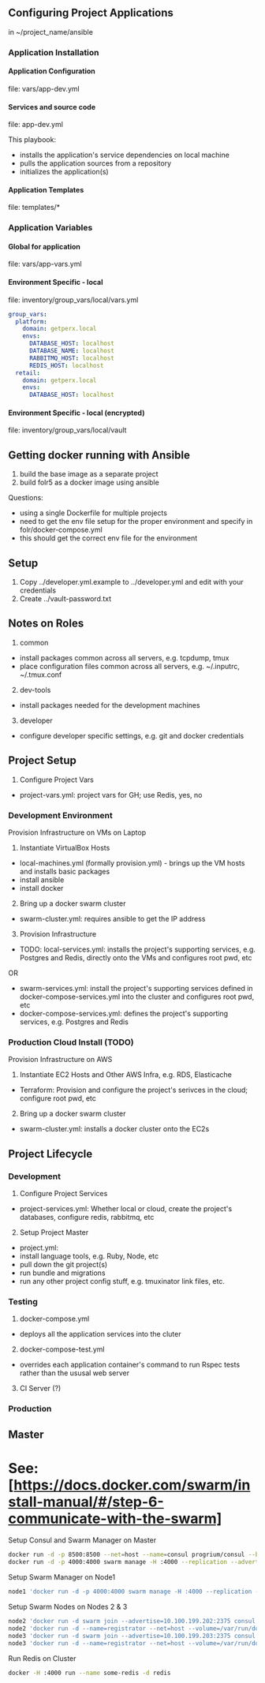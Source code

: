 ## Configuring Project Applications

in ~/project_name/ansible

### Application Installation

#### Application Configuration

file: vars/app-dev.yml

#### Services and source code

file: app-dev.yml

This playbook:
- installs the application's service dependencies on local machine
- pulls the application sources from a repository
- initializes the application(s)

#### Application Templates

file: templates/*

### Application Variables

#### Global for application

file: vars/app-vars.yml

#### Environment Specific - local

file: inventory/group_vars/local/vars.yml
```yaml
group_vars:
  platform:
    domain: getperx.local
    envs:
      DATABASE_HOST: localhost
      DATABASE_NAME: localhost
      RABBITMQ_HOST: localhost
      REDIS_HOST: localhost
  retail:
    domain: getperx.local
    envs:
      DATABASE_HOST: localhost
```

#### Environment Specific - local (encrypted)

file: inventory/group_vars/local/vault



## Getting docker running with Ansible

1. build the base image as a separate project
2. build folr5 as a docker image using ansible

Questions:
- using a single Dockerfile for multiple projects
- need to get the env file setup for the proper environment and specify in folr/docker-compose.yml
- this should get the correct env file for the environment



## Setup

1. Copy ../developer.yml.example to ../developer.yml and edit with your credentials
2. Create ../vault-password.txt

## Notes on Roles

1. common
- install packages common across all servers, e.g. tcpdump, tmux
- place configuration files common across all servers, e.g. ~/.inputrc, ~/.tmux.conf

2. dev-tools
- install packages needed for the development machines

3. developer
- configure developer specific settings, e.g. git and docker credentials

## Project Setup

1. Configure Project Vars
- project-vars.yml: project vars for GH; use Redis, yes, no

### Development Environment

Provision Infrastructure on VMs on Laptop

1. Instantiate VirtualBox Hosts
- local-machines.yml (formally provision.yml) - brings up the VM hosts and installs basic packages
- install ansible
- install docker

2. Bring up a docker swarm cluster 
- swarm-cluster.yml: requires ansible to get the IP address

3. Provision Infrastructure
- TODO: local-services.yml: installs the project's supporting services, e.g. Postgres and Redis, directly onto the VMs and configures root pwd, etc

OR
- swarm-services.yml: install the project's supporting services defined in docker-compose-services.yml into the cluster and configures root pwd, etc
- docker-compose-services.yml: defines the project's supporting services, e.g. Postgres and Redis


### Production Cloud Install (TODO)

Provision Infrastructure on AWS

1. Instantiate EC2 Hosts and Other AWS Infra, e.g. RDS, Elasticache
- Terraform: Provision and configure the project's serivces in the cloud; configure root pwd, etc

2. Bring up a docker swarm cluster 
- swarm-cluster.yml: installs a docker cluster onto the EC2s


## Project Lifecycle

### Development

1. Configure Project Services
- project-services.yml: Whether local or cloud, create the project's databases, configure redis, rabbitmq, etc

2. Setup Project Master
- project.yml:
- install language tools, e.g. Ruby, Node, etc
- pull down the git project(s)
- run bundle and migrations
- run any other project config stuff, e.g. tmuxinator link files, etc.


### Testing

1. docker-compose.yml 
- deploys all the application services into the cluter

2. docker-compose-test.yml
- overrides each application container's command to run Rspec tests rather than the ususal web server

3. CI Server (?)

### Production



## Master

# See: [https://docs.docker.com/swarm/install-manual/#/step-6-communicate-with-the-swarm]

Setup Consul and Swarm Manager on Master

```bash
docker run -d -p 8500:8500 --net=host --name=consul progrium/consul --bind 10.100.199.200 -server -bootstrap
docker run -d -p 4000:4000 swarm manage -H :4000 --replication --advertise 10.100.199.200:4000 consul://10.100.199.200:8500
```

Setup Swarm Manager on Node1

```bash
node1 'docker run -d -p 4000:4000 swarm manage -H :4000 --replication --advertise 10.100.199.201:4000 consul://10.100.199.200:8500'
```

Setup Swarm Nodes on Nodes 2 & 3

```bash
node2 'docker run -d swarm join --advertise=10.100.199.202:2375 consul://10.100.199.200:8500'
node2 'docker run -d --name=registrator --net=host --volume=/var/run/docker.sock:/tmp/docker.sock gliderlabs/registrator:latest -ip 10.100.199:202 consul://10.100.199.200:8500'
node3 'docker run -d swarm join --advertise=10.100.199.203:2375 consul://10.100.199.200:8500'
node3 'docker run -d --name=registrator --net=host --volume=/var/run/docker.sock:/tmp/docker.sock gliderlabs/registrator:latest -ip 10.100.199:203 consul://10.100.199.200:8500'
```

Run Redis on Cluster

```bash
docker -H :4000 run --name some-redis -d redis                                                                                                                                                                            [ruby-2.1.5p273]
```

